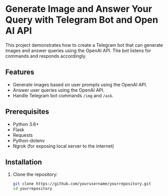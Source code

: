 # Generate Image and Answer Your Query with Telegram Bot and Open AI API

This project demonstrates how to create a Telegram bot that can generate images and answer queries using the OpenAI API. The bot listens for commands and responds accordingly.

## Features

- Generate images based on user prompts using the OpenAI API.
- Answer user queries using the OpenAI API.
- Handle Telegram bot commands `/img` and `/ask`.

## Prerequisites

- Python 3.6+
- Flask
- Requests
- Python-dotenv
- Ngrok (for exposing local server to the internet)

## Installation

1. Clone the repository:
   ```sh
   git clone https://github.com/yourusername/yourrepository.git
   cd yourrepository
   ```
